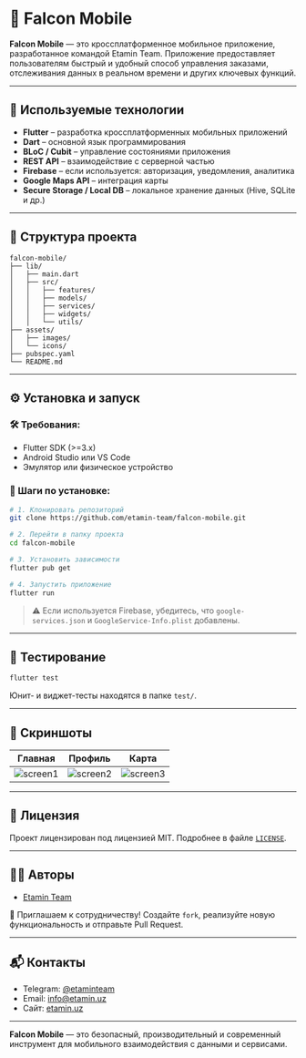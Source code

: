 # 📱 Falcon Mobile

**Falcon Mobile** — это кроссплатформенное мобильное приложение, разработанное командой Etamin Team. Приложение предоставляет пользователям быстрый и удобный способ управления заказами, отслеживания данных в реальном времени и других ключевых функций.

---

## 🚀 Используемые технологии

* **Flutter** – разработка кроссплатформенных мобильных приложений
* **Dart** – основной язык программирования
* **BLoC / Cubit** – управление состояниями приложения
* **REST API** – взаимодействие с серверной частью
* **Firebase** – если используется: авторизация, уведомления, аналитика
* **Google Maps API** – интеграция карты
* **Secure Storage / Local DB** – локальное хранение данных (Hive, SQLite и др.)

---

## 📁 Структура проекта

```
falcon-mobile/
├── lib/
│   ├── main.dart
│   ├── src/
│   │   ├── features/
│   │   ├── models/
│   │   ├── services/
│   │   ├── widgets/
│   │   └── utils/
├── assets/
│   ├── images/
│   └── icons/
├── pubspec.yaml
└── README.md
```

---

## ⚙️ Установка и запуск

### 🛠 Требования:

* Flutter SDK (>=3.x)
* Android Studio или VS Code
* Эмулятор или физическое устройство

### 🚀 Шаги по установке:

```bash
# 1. Клонировать репозиторий
git clone https://github.com/etamin-team/falcon-mobile.git

# 2. Перейти в папку проекта
cd falcon-mobile

# 3. Установить зависимости
flutter pub get

# 4. Запустить приложение
flutter run
```

> ⚠️ Если используется Firebase, убедитесь, что `google-services.json` и `GoogleService-Info.plist` добавлены.

---

## 📅 Тестирование

```bash
flutter test
```

Юнит- и виджет-тесты находятся в папке `test/`.

---

## 📸 Скриншоты

| Главная                               | Профиль                               | Карта                                 |
| ------------------------------------- | ------------------------------------- | ------------------------------------- |
| ![screen1](assets/images/screen1.png) | ![screen2](assets/images/screen2.png) | ![screen3](assets/images/screen3.png) |

---

## 📜 Лицензия

Проект лицензирован под лицензией MIT. Подробнее в файле [`LICENSE`](LICENSE).

---

## 👨‍💼 Авторы

* [Etamin Team](https://github.com/etamin-team)

📅 Приглашаем к сотрудничеству! Создайте `fork`, реализуйте новую функциональность и отправьте Pull Request.

---

## 📬 Контакты

* Telegram: [@etaminteam](https://t.me/etaminteam)
* Email: [info@etamin.uz](mailto:info@etamin.uz)
* Сайт: [etamin.uz](https://etamin.uz)

---

**Falcon Mobile** — это безопасный, производительный и современный инструмент для мобильного взаимодействия с данными и сервисами.
